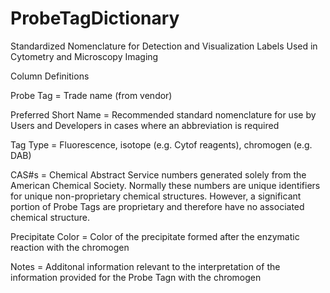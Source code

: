 # ProbeTagDictionary
Standardized Nomenclature for Detection and Visualization Labels Used in Cytometry and Microscopy Imaging

Column Definitions

Probe Tag = Trade name (from vendor)

Preferred Short Name = Recommended standard nomenclature for use by Users and Developers in cases where an abbreviation is required

Tag Type = Fluorescence, isotope (e.g. Cytof reagents), chromogen (e.g. DAB)

CAS#s = Chemical Abstract Service numbers generated solely from the American Chemical Society. Normally  these numbers are unique identifiers for unique non-proprietary chemical structures. However, a significant portion of Probe Tags are proprietary and therefore have no associated chemical structure.

Precipitate Color = Color of the precipitate formed after the enzymatic reaction with the chromogen

Notes = Additonal information relevant to the interpretation of the information provided for the Probe Tagn with the chromogen
